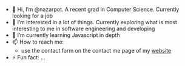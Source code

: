 - 👋 Hi, I’m @nazarpot. A recent grad in Computer Science. Currently looking for a job
- 👀 I’m interested in a lot of things. Currently exploring what is most interesting to me in software engineering and developing
- 🌱 I’m currently learning Javascript in depth
- 📫 How to reach me:
  - use the contact form on the contact me page of my [website](https://nazarpot.github.io)
- ⚡ Fun fact: ...

<!---
nazarpot/nazarpot is a ✨ special ✨ repository because its `README.md` (this file) appears on your GitHub profile.
You can click the Preview link to take a look at your changes.
--->
